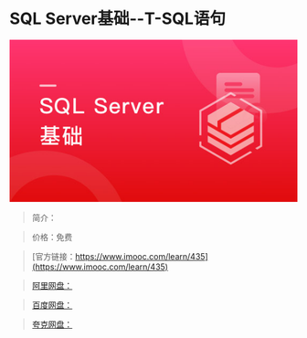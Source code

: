 # SQL Server基础--T-SQL语句

![img](../../assets/5fe442e7000197df05400304.jpg)

> 简介：

> 价格：免费

> [官方链接：https://www.imooc.com/learn/435](https://www.imooc.com/learn/435)

> [阿里网盘：]()

> [百度网盘：]()

> [夸克网盘：]()

